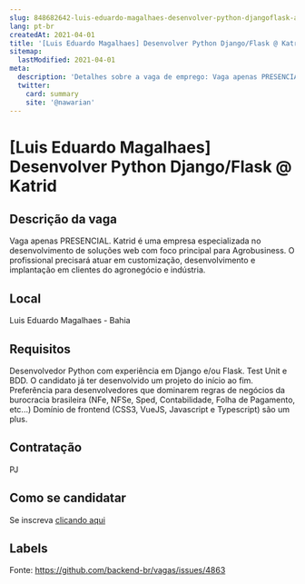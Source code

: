 ```yaml
---
slug: 848682642-luis-eduardo-magalhaes-desenvolver-python-djangoflask-at-katrid
lang: pt-br
createdAt: 2021-04-01
title: '[Luis Eduardo Magalhaes] Desenvolver Python Django/Flask @ Katrid - Vaga de Emprego'
sitemap:
  lastModified: 2021-04-01
meta:
  description: 'Detalhes sobre a vaga de emprego: Vaga apenas PRESENCIAL. Katrid é uma empresa especializada no desenvolvimento de soluções web com foco principal para Agrobusiness. O profissional precisará atuar em customização, desenvolvimento e implantação em clientes do agronegócio e indústria.'
  twitter:
    card: summary
    site: '@nawarian'
---
```


# [Luis Eduardo Magalhaes] Desenvolver Python Django/Flask @ Katrid

## Descrição da vaga

Vaga apenas PRESENCIAL.
Katrid é uma empresa especializada no desenvolvimento de soluções web com foco principal para Agrobusiness.
O profissional precisará atuar em customização, desenvolvimento e implantação em clientes do agronegócio e indústria.

## Local

Luis Eduardo Magalhaes - Bahia

## Requisitos

Desenvolvedor Python com experiência em Django e/ou Flask.
Test Unit e BDD.
O candidato já ter desenvolvido um projeto do início ao fim.
Preferência para desenvolvedores que dominarem regras de negócios da burocracia brasileira (NFe, NFSe, Sped, Contabilidade, Folha de Pagamento, etc...)
Domínio de frontend (CSS3, VueJS, Javascript e Typescript) são um plus.

## Contratação

PJ

## Como se candidatar

Se inscreva [clicando aqui](https://www.pyjobs.com.br/job/2364)

## Labels



Fonte: https://github.com/backend-br/vagas/issues/4863